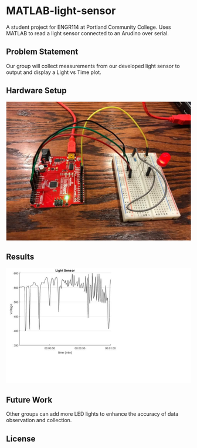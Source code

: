 # MATLAB-light-sensor
A student project for ENGR114 at Portland Community College. Uses MATLAB to read a light sensor connected to an Arudino over serial.

## Problem Statement
Our group will collect measurements from our developed light sensor to output and
display a Light vs Time plot.

## Hardware Setup
![Alt Name](/doc/light_sensor_hardware.png)

## Results
![Alt Name](/doc/light_sensor_results.png)

## Future Work
Other groups can add more LED lights to enhance the accuracy of data
observation and collection.

## License

